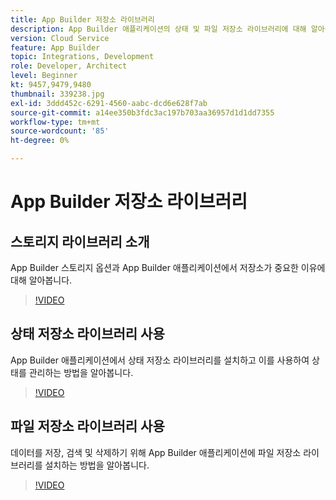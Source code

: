 ```yaml
---
title: App Builder 저장소 라이브러리
description: App Builder 애플리케이션의 상태 및 파일 저장소 라이브러리에 대해 알아봅니다.
version: Cloud Service
feature: App Builder
topic: Integrations, Development
role: Developer, Architect
level: Beginner
kt: 9457,9479,9480
thumbnail: 339238.jpg
exl-id: 3ddd452c-6291-4560-aabc-dcd6e628f7ab
source-git-commit: a14ee350b3fdc3ac197b703aa36957d1d1dd7355
workflow-type: tm+mt
source-wordcount: '85'
ht-degree: 0%

---
```


# App Builder 저장소 라이브러리

## 스토리지 라이브러리 소개

App Builder 스토리지 옵션과 App Builder 애플리케이션에서 저장소가 중요한 이유에 대해 알아봅니다.

>[!VIDEO](https://video.tv.adobe.com/v/339238/?quality=12&learn=on)

## 상태 저장소 라이브러리 사용

App Builder 애플리케이션에서 상태 저장소 라이브러리를 설치하고 이를 사용하여 상태를 관리하는 방법을 알아봅니다.

>[!VIDEO](https://video.tv.adobe.com/v/339240/?quality=12&learn=on)

## 파일 저장소 라이브러리 사용

데이터를 저장, 검색 및 삭제하기 위해 App Builder 애플리케이션에 파일 저장소 라이브러리를 설치하는 방법을 알아봅니다.

>[!VIDEO](https://video.tv.adobe.com/v/339239/?quality=12&learn=on)
